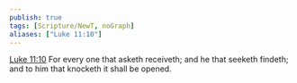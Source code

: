 ```yaml
---
publish: true
tags: [Scripture/NewT, noGraph]
aliases: ["Luke 11:10"]
---
```

[Luke 11:10](https://churchofjesuschrist.org/study/scriptures/nt/luke/11?lang=eng&id=p10#p10) For every one that asketh receiveth; and he that seeketh findeth; and to him that knocketh it shall be opened.
